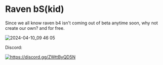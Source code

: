 # Raven bS(kid)

Since we all know raven b4 isn't coming out of beta anytime soon, why not create our own? and for free.

![2024-04-10_09 46 05](https://github.com/Strangerrrs/Raven-bS/assets/166373671/c5f0cf7e-fef0-4e92-8e65-5e513f3cdce4)

Discord:

<a href="https://discord.gg/ZWttByQD5N"><img src="https://invidget.switchblade.xyz/ZWttByQD5N" alt="https://discord.gg/ZWttByQD5N"/></a><br>

